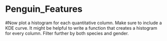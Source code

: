 # Penguin_Features
#Now plot a histogram for each quantitative column. Make sure to include a KDE curve. It might be helpful to write a function that creates a histogram for every column. Filter further by both species and gender.
